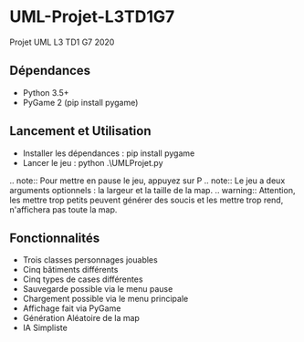 # UML-Projet-L3TD1G7

Projet UML L3 TD1 G7 2020

## Dépendances

- Python 3.5+
- PyGame 2 (pip install pygame)

## Lancement et Utilisation

- Installer les dépendances : pip install pygame
- Lancer le jeu : python .\UMLProjet.py

.. note::  Pour mettre en pause le jeu, appuyez sur P
.. note::  Le jeu a deux arguments optionnels : la largeur et la taille de la map.
.. warning::  Attention, les mettre trop petits peuvent générer des soucis et les mettre trop rend, n'affichera pas toute la map.

## Fonctionnalités

- Trois classes personnages jouables
- Cinq bâtiments différents
- Cinq types de cases différentes
- Sauvegarde possible via le menu pause
- Chargement possible via le menu principale
- Affichage fait via PyGame
- Génération Aléatoire de la map
- IA Simpliste
